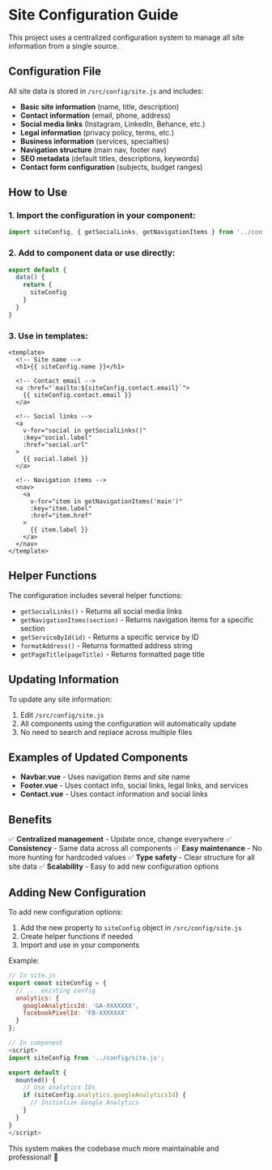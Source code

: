 # Site Configuration Guide

This project uses a centralized configuration system to manage all site information from a single source.

## Configuration File

All site data is stored in `/src/config/site.js` and includes:

- **Basic site information** (name, title, description)
- **Contact information** (email, phone, address)
- **Social media links** (Instagram, LinkedIn, Behance, etc.)
- **Legal information** (privacy policy, terms, etc.)
- **Business information** (services, specialties)
- **Navigation structure** (main nav, footer nav)
- **SEO metadata** (default titles, descriptions, keywords)
- **Contact form configuration** (subjects, budget ranges)

## How to Use

### 1. Import the configuration in your component:

```javascript
import siteConfig, { getSocialLinks, getNavigationItems } from '../config/site.js';
```

### 2. Add to component data or use directly:

```javascript
export default {
  data() {
    return {
      siteConfig
    }
  }
}
```

### 3. Use in templates:

```vue
<template>
  <!-- Site name -->
  <h1>{{ siteConfig.name }}</h1>
  
  <!-- Contact email -->
  <a :href="`mailto:${siteConfig.contact.email}`">
    {{ siteConfig.contact.email }}
  </a>
  
  <!-- Social links -->
  <a 
    v-for="social in getSocialLinks()" 
    :key="social.label"
    :href="social.url"
  >
    {{ social.label }}
  </a>
  
  <!-- Navigation items -->
  <nav>
    <a 
      v-for="item in getNavigationItems('main')" 
      :key="item.label"
      :href="item.href"
    >
      {{ item.label }}
    </a>
  </nav>
</template>
```

## Helper Functions

The configuration includes several helper functions:

- `getSocialLinks()` - Returns all social media links
- `getNavigationItems(section)` - Returns navigation items for a specific section
- `getServiceById(id)` - Returns a specific service by ID
- `formatAddress()` - Returns formatted address string
- `getPageTitle(pageTitle)` - Returns formatted page title

## Updating Information

To update any site information:

1. Edit `/src/config/site.js`
2. All components using the configuration will automatically update
3. No need to search and replace across multiple files

## Examples of Updated Components

- **Navbar.vue** - Uses navigation items and site name
- **Footer.vue** - Uses contact info, social links, legal links, and services
- **Contact.vue** - Uses contact information and social links

## Benefits

✅ **Centralized management** - Update once, change everywhere
✅ **Consistency** - Same data across all components
✅ **Easy maintenance** - No more hunting for hardcoded values
✅ **Type safety** - Clear structure for all site data
✅ **Scalability** - Easy to add new configuration options

## Adding New Configuration

To add new configuration options:

1. Add the new property to `siteConfig` object in `/src/config/site.js`
2. Create helper functions if needed
3. Import and use in your components

Example:
```javascript
// In site.js
export const siteConfig = {
  // ... existing config
  analytics: {
    googleAnalyticsId: 'GA-XXXXXXX',
    facebookPixelId: 'FB-XXXXXXX'
  }
};

// In component
<script>
import siteConfig from '../config/site.js';

export default {
  mounted() {
    // Use analytics IDs
    if (siteConfig.analytics.googleAnalyticsId) {
      // Initialize Google Analytics
    }
  }
}
</script>
```

This system makes the codebase much more maintainable and professional! 🚀